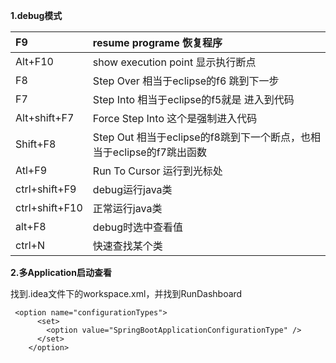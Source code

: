 **1.debug模式**

| F9 | resume programe 恢复程序 |
| :--- | :--- |
| Alt+F10 | show execution point 显示执行断点 |
| F8 | Step Over 相当于eclipse的f6 跳到下一步 |
| F7 | Step Into 相当于eclipse的f5就是  进入到代码 |
| Alt+shift+F7 | Force Step Into 这个是强制进入代码 |
| Shift+F8 | Step Out  相当于eclipse的f8跳到下一个断点，也相当于eclipse的f7跳出函数 |
| Atl+F9 | Run To Cursor 运行到光标处 |
| ctrl+shift+F9 | debug运行java类 |
| ctrl+shift+F10 | 正常运行java类 |
| alt+F8 | debug时选中查看值 |
|ctrl+N  |快速查找某个类  |

**2.多Application启动查看**

找到.idea文件下的workspace.xml，并找到RunDashboard

```
 <option name="configurationTypes">
      <set>
        <option value="SpringBootApplicationConfigurationType" />
      </set>
    </option>
```



